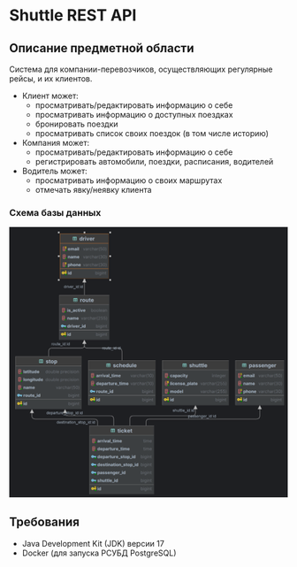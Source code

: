 # Shuttle REST API

## Описание предметной области

Система для компании-перевозчиков, осуществляющих регулярные рейсы, и их клиентов.
- Клиент может:
  - просматривать/редактировать информацию о себе
  - просматривать информацию о доступных поездках 
  - бронировать поездки
  - просматривать список своих поездок (в том числе историю)
- Компания может:
  - просматривать/редактировать информацию о себе 
  - регистрировать автомобили, поездки, расписания, водителей
- Водитель может:
  - просматривать информацию о своих маршрутах
  - отмечать явку/неявку клиента
  
### Схема базы данных 
![img.png](diagram/db_diagram.png)
## Требования

- Java Development Kit (JDK) версии 17
- Docker (для запуска РСУБД PostgreSQL)
